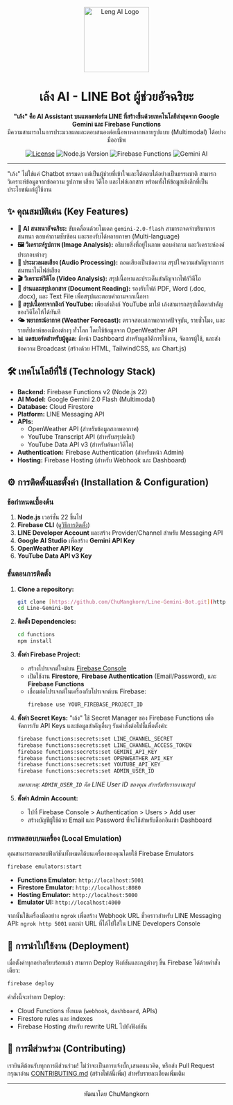 <p align="center">
  <img src="https://media.licdn.com/media/AAYQAQSOAAgAAQAAAAAAAB-zrMZEDXI2T62PSuT6kpB6qg.png" alt="Leng AI Logo" width="150"/>
</p>

<h1 align="center">เล้ง AI - LINE Bot ผู้ช่วยอัจฉริยะ</h1>

<p align="center">
  <strong>"เล้ง" คือ AI Assistant บนแพลตฟอร์ม LINE ที่สร้างขึ้นด้วยเทคโนโลยีล่าสุดจาก Google Gemini และ Firebase Functions</strong>
  <br />
  มีความสามารถในการประมวลผลและตอบสนองต่อเนื้อหาหลากหลายรูปแบบ (Multimodal) ได้อย่างมืออาชีพ
</p>

<p align="center">
  <a href="https://github.com/ChuMangkorn/Line-Gemini-Bot/blob/main/LICENSE"><img src="https://img.shields.io/github/license/ChuMangkorn/Line-Gemini-Bot?style=for-the-badge" alt="License"></a>
  <img src="https://img.shields.io/badge/Node.js-22-blue?style=for-the-badge&logo=node.js" alt="Node.js Version">
  <img src="https://img.shields.io/badge/Firebase-Functions%20v2-orange?style=for-the-badge&logo=firebase" alt="Firebase Functions">
  <img src="https://img.shields.io/badge/Google%20Gemini-Flash%202.0-blueviolet?style=for-the-badge&logo=google-gemini" alt="Gemini AI">
</p>

---

"เล้ง" ไม่ใช่แค่ Chatbot ธรรมดา แต่เป็นผู้ช่วยที่เข้าใจและโต้ตอบได้อย่างเป็นธรรมชาติ สามารถวิเคราะห์ข้อมูลจากข้อความ รูปภาพ เสียง วิดีโอ และไฟล์เอกสาร พร้อมทั้งให้ข้อมูลเชิงลึกที่เป็นประโยชน์แก่ผู้ใช้งาน

## ✨ คุณสมบัติเด่น (Key Features)

-   **🤖 AI สนทนาอัจฉริยะ:** ขับเคลื่อนด้วยโมเดล `gemini-2.0-flash` สามารถจดจำบริบทการสนทนา ตอบคำถามซับซ้อน และรองรับได้หลายภาษา (Multi-language)
-   **🖼️ วิเคราะห์รูปภาพ (Image Analysis):** อธิบายสิ่งที่อยู่ในภาพ ตอบคำถาม และวิเคราะห์องค์ประกอบต่างๆ
-   **🎵 ประมวลผลเสียง (Audio Processing):** ถอดเสียงเป็นข้อความ สรุปใจความสำคัญจากการสนทนาในไฟล์เสียง
-   **🎬 วิเคราะห์วิดีโอ (Video Analysis):** สรุปเนื้อหาและประเด็นสำคัญจากไฟล์วิดีโอ
-   **📄 อ่านและสรุปเอกสาร (Document Reading):** รองรับไฟล์ PDF, Word (.doc, .docx), และ Text File เพื่อสรุปและตอบคำถามจากเนื้อหา
-   **🔗 สรุปเนื้อหาจากลิงก์ YouTube:** เพียงส่งลิงก์ YouTube มาให้ เล้งสามารถสรุปเนื้อหาสำคัญของวิดีโอให้ได้ทันที
-   **🌤️ พยากรณ์อากาศ (Weather Forecast):** ตรวจสอบสภาพอากาศปัจจุบัน, รายชั่วโมง, และรายสัปดาห์ของเมืองต่างๆ ทั่วโลก โดยใช้ข้อมูลจาก OpenWeather API
-   **📊 แดชบอร์ดสำหรับผู้ดูแล:** มีหน้า Dashboard สำหรับดูสถิติการใช้งาน, จัดการผู้ใช้, และส่งข้อความ Broadcast (สร้างด้วย HTML, TailwindCSS, และ Chart.js)

## 🛠️ เทคโนโลยีที่ใช้ (Technology Stack)

-   **Backend:** Firebase Functions v2 (Node.js 22)
-   **AI Model:** Google Gemini 2.0 Flash (Multimodal)
-   **Database:** Cloud Firestore
-   **Platform:** LINE Messaging API
-   **APIs:**
    -   OpenWeather API (สำหรับข้อมูลสภาพอากาศ)
    -   YouTube Transcript API (สำหรับสรุปคลิป)
    -   YouTube Data API v3 (สำหรับค้นหาวิดีโอ)
-   **Authentication:** Firebase Authentication (สำหรับหน้า Admin)
-   **Hosting:** Firebase Hosting (สำหรับ Webhook และ Dashboard)

## ⚙️ การติดตั้งและตั้งค่า (Installation & Configuration)

### ข้อกำหนดเบื้องต้น

1.  **Node.js** เวอร์ชั่น 22 ขึ้นไป
2.  **Firebase CLI** ([ดูวิธีการติดตั้ง](https://firebase.google.com/docs/cli))
3.  **LINE Developer Account** และสร้าง Provider/Channel สำหรับ Messaging API
4.  **Google AI Studio** เพื่อสร้าง **Gemini API Key**
5.  **OpenWeather API Key**
6.  **YouTube Data API v3 Key**

### ขั้นตอนการติดตั้ง

1.  **Clone a repository:**
    ```bash
    git clone [https://github.com/ChuMangkorn/Line-Gemini-Bot.git](https://github.com/ChuMangkorn/Line-Gemini-Bot.git)
    cd Line-Gemini-Bot
    ```

2.  **ติดตั้ง Dependencies:**
    ```bash
    cd functions
    npm install
    ```

3.  **ตั้งค่า Firebase Project:**
    -   สร้างโปรเจกต์ใหม่บน [Firebase Console](https://console.firebase.google.com/)
    -   เปิดใช้งาน **Firestore**, **Firebase Authentication** (Email/Password), และ **Firebase Functions**
    -   เชื่อมต่อโปรเจกต์ในเครื่องกับโปรเจกต์บน Firebase:
        ```bash
        firebase use YOUR_FIREBASE_PROJECT_ID
        ```

4.  **ตั้งค่า Secret Keys:**
    "เล้ง" ใช้ Secret Manager ของ Firebase Functions เพื่อจัดการกับ API Keys และข้อมูลสำคัญอื่นๆ รันคำสั่งต่อไปนี้เพื่อตั้งค่า:

    ```bash
    firebase functions:secrets:set LINE_CHANNEL_SECRET
    firebase functions:secrets:set LINE_CHANNEL_ACCESS_TOKEN
    firebase functions:secrets:set GEMINI_API_KEY
    firebase functions:secrets:set OPENWEATHER_API_KEY
    firebase functions:secrets:set YOUTUBE_API_KEY
    firebase functions:secrets:set ADMIN_USER_ID
    ```
    *หมายเหตุ: `ADMIN_USER_ID` คือ LINE User ID ของคุณ สำหรับรับรายงานสรุป*

5.  **ตั้งค่า Admin Account:**
    -   ไปที่ Firebase Console > Authentication > Users > Add user
    -   สร้างบัญชีผู้ใช้ด้วย Email และ Password ที่จะใช้สำหรับล็อกอินเข้า Dashboard

### การทดสอบบนเครื่อง (Local Emulation)

คุณสามารถทดสอบฟังก์ชันทั้งหมดได้บนเครื่องของคุณโดยใช้ Firebase Emulators

```bash
firebase emulators:start
```

-   **Functions Emulator:** `http://localhost:5001`
-   **Firestore Emulator:** `http://localhost:8080`
-   **Hosting Emulator:** `http://localhost:5000`
-   **Emulator UI:** `http://localhost:4000`

จากนั้นใช้เครื่องมืออย่าง `ngrok` เพื่อสร้าง Webhook URL ชั่วคราวสำหรับ LINE Messaging API: `ngrok http 5001` และนำ URL ที่ได้ไปใส่ใน LINE Developers Console

## 🚀 การนำไปใช้งาน (Deployment)

เมื่อตั้งค่าทุกอย่างเรียบร้อยแล้ว สามารถ Deploy ฟังก์ชันและกฎต่างๆ ขึ้น Firebase ได้ด้วยคำสั่งเดียว:

```bash
firebase deploy
```

คำสั่งนี้จะทำการ Deploy:
-   Cloud Functions ทั้งหมด (`webhook`, `dashboard`, APIs)
-   Firestore rules และ indexes
-   Firebase Hosting สำหรับ rewrite URL ไปยังฟังก์ชัน

## 🤝 การมีส่วนร่วม (Contributing)

เรายินดีต้อนรับทุกการมีส่วนร่วม! ไม่ว่าจะเป็นการแจ้งบั๊ก,เสนอแนวคิด, หรือส่ง Pull Request กรุณาอ่าน [CONTRIBUTING.md](URL_TO_CONTRIBUTING.md) (สร้างไฟล์นี้เพิ่ม) สำหรับรายละเอียดเพิ่มเติม

---
<p align="center">
  พัฒนาโดย ChuMangkorn
</p>
